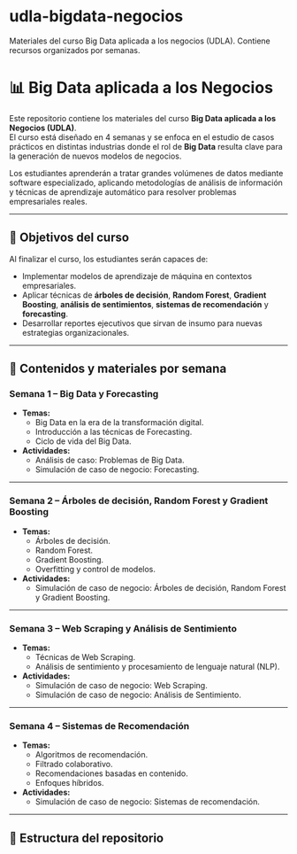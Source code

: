 # udla-bigdata-negocios
Materiales del curso Big Data aplicada a los negocios (UDLA). Contiene recursos organizados por semanas.

# 📊 Big Data aplicada a los Negocios

Este repositorio contiene los materiales del curso **Big Data aplicada a los Negocios (UDLA)**.  
El curso está diseñado en 4 semanas y se enfoca en el estudio de casos prácticos en distintas industrias donde el rol de **Big Data** resulta clave para la generación de nuevos modelos de negocios.  

Los estudiantes aprenderán a tratar grandes volúmenes de datos mediante software especializado, aplicando metodologías de análisis de información y técnicas de aprendizaje automático para resolver problemas empresariales reales.

---

## 🎯 Objetivos del curso
Al finalizar el curso, los estudiantes serán capaces de:
- Implementar modelos de aprendizaje de máquina en contextos empresariales.
- Aplicar técnicas de **árboles de decisión**, **Random Forest**, **Gradient Boosting**, **análisis de sentimientos**, **sistemas de recomendación** y **forecasting**.
- Desarrollar reportes ejecutivos que sirvan de insumo para nuevas estrategias organizacionales.

---

## 📅 Contenidos y materiales por semana

### Semana 1 – Big Data y Forecasting
- **Temas:**
  - Big Data en la era de la transformación digital.
  - Introducción a las técnicas de Forecasting.
  - Ciclo de vida del Big Data.
- **Actividades:**
  - Análisis de caso: Problemas de Big Data.
  - Simulación de caso de negocio: Forecasting.

---

### Semana 2 – Árboles de decisión, Random Forest y Gradient Boosting
- **Temas:**
  - Árboles de decisión.
  - Random Forest.
  - Gradient Boosting.
  - Overfitting y control de modelos.
- **Actividades:**
  - Simulación de caso de negocio: Árboles de decisión, Random Forest y Gradient Boosting.

---

### Semana 3 – Web Scraping y Análisis de Sentimiento
- **Temas:**
  - Técnicas de Web Scraping.
  - Análisis de sentimiento y procesamiento de lenguaje natural (NLP).
- **Actividades:**
  - Simulación de caso de negocio: Web Scraping.
  - Simulación de caso de negocio: Análisis de Sentimiento.

---

### Semana 4 – Sistemas de Recomendación
- **Temas:**
  - Algoritmos de recomendación.
  - Filtrado colaborativo.
  - Recomendaciones basadas en contenido.
  - Enfoques híbridos.
- **Actividades:**
  - Simulación de caso de negocio: Sistemas de recomendación.

---

## 📂 Estructura del repositorio
